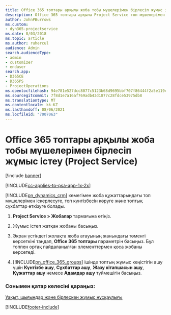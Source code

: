```yaml
---
title: Office 365 топтары арқылы жоба тобы мүшелерімен бірлесіп жұмыс істеу
description: Office 365 топтары арқылы Project Service топ мүшелерімен бірлесіп жұмыс істеу жолы
author: JohnPBurrows
ms.custom:
- dyn365-projectservice
ms.date: 8/03/2018
ms.topic: article
ms.author: ruhercul
audience: Admin
search.audienceType:
- admin
- customizer
- enduser
search.app:
- D365CE
- D365PS
- ProjectOperations
ms.openlocfilehash: 94e781e527dcc8077c5123b68d9695bbf707f86444f2a5e119c7594ee54e0da7
ms.sourcegitcommit: 7f8d1e7a16af769adb43d1877c28fdce53975db8
ms.translationtype: MT
ms.contentlocale: kk-KZ
ms.lasthandoff: 08/06/2021
ms.locfileid: "7007063"
---
```

# <a name="collaborate-with-your-project-team-members-with-office-365-groups-project-service"></a>Office 365 топтары арқылы жоба тобы мүшелерімен бірлесіп жұмыс істеу (Project Service)

[!include [banner](../includes/psa-now-project-operations.md)]

[!INCLUDE[cc-applies-to-psa-app-1x-2x](../includes/cc-applies-to-psa-app-1x-2x.md)]

[!INCLUDE[pn_dynamics_crm](../includes/pn-dynamics-crm.md)] көмегімен жоба құжаттарындағы топ мүшелерімен іскерлесуге, топ күнтізбесін көруге және топтық сұхбаттар өткізуге болады.  
  
1. **Project Service > Жобалар** тармағына өтіңіз.  
  
2. Жұмыс істеп жатқан жобаны басыңыз.  
  
3. Экран үстіндегі жолақта жоба атауының жанындағы төменгі көрсеткіні таңдап, **Office 365 топтары** параметрін басыңыз. Бұл топпен ортақ пайдаланылған элементтермен қоса жобаны көрсетеді.  
  
4. [!INCLUDE[pn_office_365_groups](../includes/pn-office-365-groups.md)] ішінде топтың жұмыс кеңістігін ашу үшін **Күнтізбе ашу**, **Сұхбаттар ашу**, **Жазу кітапшасын ашу**, **Құжаттар ашу** немесе **Адамдар ашу** түймешігін басыңыз.  
  
### <a name="see-also"></a>Сонымен қатар келесіні қараңыз:  
 [Уақыт, шығындар және бірлескен жұмыс нұсқаулығы](../psa/time-expense-collaboration-guide.md)


[!INCLUDE[footer-include](../includes/footer-banner.md)]
